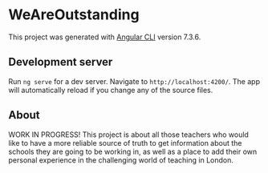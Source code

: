 # WeAreOutstanding

This project was generated with [Angular CLI](https://github.com/angular/angular-cli) version 7.3.6.

## Development server

Run `ng serve` for a dev server. Navigate to `http://localhost:4200/`. The app will automatically reload if you change any of the source files.


## About

WORK IN PROGRESS! This project is about all those teachers who would like to have a more reliable source of truth to get information about the schools they are going to be working in, as well as a place to add their own personal experience in the challenging world of teaching in London.
